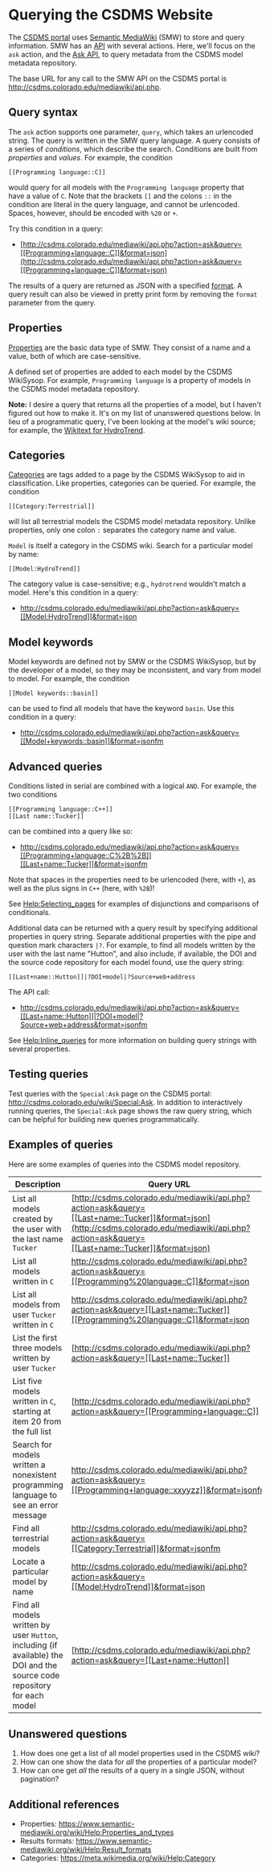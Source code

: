 # Querying the CSDMS Website

The [CSDMS portal](http://csdms.colorado.edu/wiki/Main_Page) uses
[Semantic MediaWiki](https://www.semantic-mediawiki.org/wiki/Semantic_MediaWiki) (SMW)
to store and query information.
SMW has an [API](https://www.semantic-mediawiki.org/w/api.php) with several actions.
Here, we'll focus on the `ask` action,
and the [Ask API](https://www.semantic-mediawiki.org/wiki/Ask_API),
to query metadata from the CSDMS model metadata repository.

The base URL for any call to the SMW API on the CSDMS portal is
http://csdms.colorado.edu/mediawiki/api.php.


## Query syntax

The `ask` action supports one parameter, `query`,
which takes an urlencoded string.
The query is written in the SMW query language.
A query consists of a series of *conditions*,
which describe the search.
Conditions are built from *properties* and *values*.
For example, the condition
```
[[Programming language::C]]
```
would query for all models with the `Programming language` property
that have a value of `C`.
Note that the brackets `[]` and the colons `::` in the condition
are literal in the query language,
and cannot be urlencoded.
Spaces, however, should be encoded with `%20` or `+`.

Try this condition in a query:
* [http://csdms.colorado.edu/mediawiki/api.php?action=ask&query=[[Programming+language::C]]&format=json](http://csdms.colorado.edu/mediawiki/api.php?action=ask&query=[[Programming+language::C]]&format=json)

The results of a query are returned as JSON
with a specified
[format](https://www.semantic-mediawiki.org/wiki/Serialization_%28JSON%29).
A query result can also be viewed in pretty print form 
by removing the `format` parameter from the query.


## Properties

[Properties](https://www.semantic-mediawiki.org/wiki/Help:Properties_and_types)
are the basic data type of SMW.
They consist of a name and a value,
both of which are case-sensitive.

A defined set of properties are added to each model
by the CSDMS WikiSysop.
For example,
`Programming language` is a property of models
in the CSDMS model metadata repository.

**Note:**
I desire a query that returns all the properties of a model,
but I haven't figured out how to make it.
It's on my list of unanswered questions below.
In lieu of a programmatic query,
I've been looking at the model's wiki source;
for example, the
[Wikitext for HydroTrend](http://csdms.colorado.edu/mediawiki/index.php?title=Model:HydroTrend&action=edit).


## Categories

[Categories](https://www.semantic-mediawiki.org/wiki/Help:Editing) 
are tags added to a page
by the CSDMS WikiSysop
to aid in classification.
Like properties,
categories can be queried.
For example,
the condition
```
[[Category:Terrestrial]]
```
will list all terrestrial models the CSDMS model metadata repository.
Unlike properties,
only one colon `:` separates the category name and value.

`Model` is itself a category in the CSDMS wiki.
Search for a particular model by name:
```
[[Model:HydroTrend]]
```
The category value is case-sensitive;
e.g., `hydrotrend` wouldn't match a model.
Here's this condition in a query:

* http://csdms.colorado.edu/mediawiki/api.php?action=ask&query=[[Model:HydroTrend]]&format=json


## Model keywords

Model keywords are defined not by SMW or the CSDMS WikiSysop,
but by the developer of a model,
so they may be inconsistent,
and vary from model to model.
For example, the condition
```
[[Model keywords::basin]]
```
can be used to find all models that have the keyword `basin`.
Use this condition in a query:

* http://csdms.colorado.edu/mediawiki/api.php?action=ask&query=[[Model+keywords::basin]]&format=jsonfm


## Advanced queries

Conditions listed in serial are combined with a logical `AND`.
For example,
the two conditions
```
[[Programming language::C++]]
[[Last name::Tucker]]
```
can be combined into a query like so:

* http://csdms.colorado.edu/mediawiki/api.php?action=ask&query=[[Programming+language::C%2B%2B]][[Last+name::Tucker]]&format=jsonfm

Note that spaces in the properties need to be urlencoded
(here, with `+`),
as well as the plus signs in `C++`
(here, with `%2B`)!

See [Help:Selecting_pages](https://www.semantic-mediawiki.org/wiki/Help:Selecting_pages)
for examples of disjunctions and comparisons of conditionals.

Additional data can be returned with a query result
by specifying additional properties in query string.
Separate additional properties with the pipe and question mark characters `|?`.
For example,
to find all models written by the user with the last name "Hutton",
and also include, if available,
the DOI and the source code repository for each model found,
use the query string:
```
[[Last+name::Hutton]]|?DOI+model|?Source+web+address
```
The API call:

* http://csdms.colorado.edu/mediawiki/api.php?action=ask&query=[[Last+name::Hutton]]|?DOI+model|?Source+web+address&format=jsonfm

See [Help:Inline_queries](https://www.semantic-mediawiki.org/wiki/Help:Inline_queries)
for more information on building query strings with several properties.


## Testing queries

Test queries with the `Special:Ask` page on the CSDMS portal:
http://csdms.colorado.edu/wiki/Special:Ask.
In addition to interactively running queries,
the `Special:Ask` page shows the raw query string,
which can be helpful for building new queries programmatically.


## Examples of queries

Here are some examples of queries into the CSDMS model repository.

| Description | Query URL |
|-------------|-----------|
| List all models created by the user with the last name `Tucker` | [http://csdms.colorado.edu/mediawiki/api.php?action=ask&query=[[Last+name::Tucker]]&format=json](http://csdms.colorado.edu/mediawiki/api.php?action=ask&query=[[Last+name::Tucker]]&format=json) |
| List all models written in `C` | http://csdms.colorado.edu/mediawiki/api.php?action=ask&query=[[Programming%20language::C]]&format=json |
| List all models from user `Tucker` written in `C` | http://csdms.colorado.edu/mediawiki/api.php?action=ask&query=[[Last+name::Tucker]][[Programming%20language::C]]&format=json |
| List the first three models written by user `Tucker` | [http://csdms.colorado.edu/mediawiki/api.php?action=ask&query=[[Last+name::Tucker]]|limit=3&format=json](http://csdms.colorado.edu/mediawiki/api.php?action=ask&query=[[Last+name::Tucker]]|limit=3&format=json) |
| List five models written in `C`, starting at item 20 from the full list | [http://csdms.colorado.edu/mediawiki/api.php?action=ask&query=[[Programming+language::C]]|limit=5|offset=20](http://csdms.colorado.edu/mediawiki/api.php?action=ask&query=[[Programming+language::C]]|limit=5|offset=20) |
| Search for models written a nonexistent programming language to see an error message | http://csdms.colorado.edu/mediawiki/api.php?action=ask&query=[[Programming+language::xxyyzz]]&format=jsonfm |
| Find all terrestrial models | http://csdms.colorado.edu/mediawiki/api.php?action=ask&query=[[Category:Terrestrial]]&format=jsonfm |
| Locate a particular model by name | http://csdms.colorado.edu/mediawiki/api.php?action=ask&query=[[Model:HydroTrend]]&format=json |
| Find all models written by user `Hutton`, including (if available) the DOI and the source code repository for each model | [http://csdms.colorado.edu/mediawiki/api.php?action=ask&query=[[Last+name::Hutton]]|?DOI+model|?Source+web+address&format=jsonfm](http://csdms.colorado.edu/mediawiki/api.php?action=ask&query=[[Last+name::Hutton]]|?DOI+model|?Source+web+address&format=jsonfm) |


## Unanswered questions

1. How does one get a list of all model properties used in the CSDMS
   wiki?
1. How can one show the data for *all* the properties of a particular
   model?
1. How can one get *all* the results of a query in a single JSON,
   without pagination?


## Additional references

* Properties: https://www.semantic-mediawiki.org/wiki/Help:Properties_and_types
* Results formats: https://www.semantic-mediawiki.org/wiki/Help:Result_formats
* Categories: https://meta.wikimedia.org/wiki/Help:Category
